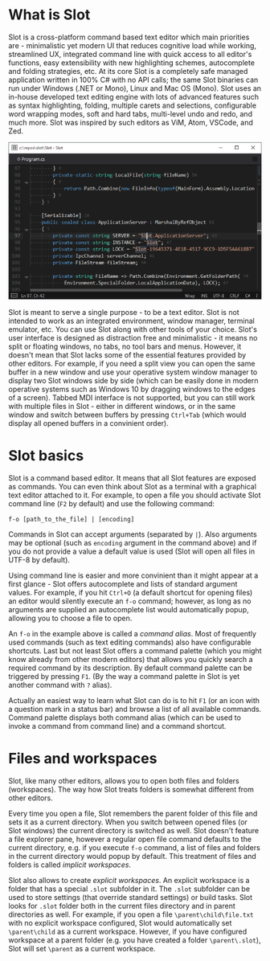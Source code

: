 # What is Slot
Slot is a cross-platform command based text editor which main priorities are - minimalistic yet modern UI that reduces cognitive load while working, streamlined UX, integrated command line with quick access to all editor's functions, easy extensibility with new highlighting schemes, autocomplete and folding strategies, etc. At its core Slot is a completely safe managed application written in 100% C# with no API calls; the same Slot binaries can run under Windows (.NET or Mono), Linux and Mac OS (Mono). Slot uses an in-house developed text editing engine with lots of advanced features such as syntax highlighting, folding, multiple carets and selections, configurable word wrapping modes, soft and hard tabs, multi-level undo and redo, and much more. Slot was inspired by such editors as ViM, Atom, VSCode, and Zed.

![](docs/slot.png)

Slot is meant to serve a single purpose - to be a text editor. Slot is not intended to work as an integrated environment, window manager, terminal emulator, etc. You can use Slot along with other tools of your choice. Slot's user interface is designed as distraction free and minimalistic - it means no split or floating windows, no tabs, no tool bars and menus. However, it doesn't mean that Slot lacks some of the essential features provided by other editors. For example, if you need a split view you can open the same buffer in a new window and use your operative system window manager to display two Slot windows side by side (which can be easily done in modern operative systems such as Windows 10 by dragging windows to the edges of a screen). Tabbed MDI interface is not supported, but you can still work with multiple files in Slot - either in different windows, or in the same window and switch between buffers by pressing `Ctrl+Tab` (which would display all opened buffers in a convinient order).

# Slot basics
Slot is a command based editor. It means that all Slot features are exposed as commands. You can even think about Slot as a terminal with a graphical text editor attached to it. For example, to open a file you should activate Slot command line (`F2` by default) and use the following command:

    f-o [path_to_the_file] | [encoding]

Commands in Slot can accept arguments (separated by `|`). Also arguments may be optional (such as `encoding` argument in the command above) and if you do not provide a value a default value is used (Slot will open all files in UTF-8 by default).

Using command line is easier and more convinient than it might appear at a first glance - Slot offers autocomplete and lists of standard argument values. For example, if you hit `Ctrl+O` (a default shortcut for opening files) an editor would silently execute an `f-o` command; however, as long as no arguments are supplied an autocomplete list would automatically popup, allowing you to choose a file to open.

An `f-o` in the example above is called a _command alias_. Most of frequently used commands (such as text editing commands) also have configurable shortcuts. Last but not least Slot offers a command palette (which you might know already from other modern editors) that allows you quickly search a required command by its description. By default command palette can be triggered by pressing `F1`. (By the way a command palette in Slot is yet another command with `?` alias).

Actually an easiest way to learn what Slot can do is to hit `F1` (or an icon with a question mark in a status bar) and browse a list of all available commands. Command palette displays both command alias (which can be used to invoke a command from command line) and a command shortcut.

# Files and workspaces
Slot, like many other editors, allows you to open both files and folders (workspaces). The way how Slot treats folders is somewhat different from other editors.

Every time you open a file, Slot remembers the parent folder of this file and sets it as a current directory. When you switch between opened files (or Slot windows) the current directory is switched as well. Slot doesn't feature a file explorer pane, however a regular open file command defaults to the current directory, e.g. if you execute `f-o` command, a list of files and folders in the current directory would popup by default. This treatment of files and folders is called _implicit workspaces_.

Slot also allows to create _explicit workspaces_. An explicit workspace is a folder that has a special `.slot` subfolder in it. The `.slot` subfolder can be used to store settings (that override standard settings) or build tasks. Slot looks for `.slot` folder both in the current files directory and in parent directories as well. For example, if you open a file `\parent\child\file.txt` with no explicit workspace configured, Slot would automatically set `\parent\child` as a current workspace. However, if you have configured workspace at a parent folder (e.g. you have created a folder `\parent\.slot`), Slot will set `\parent` as a current workspace.
